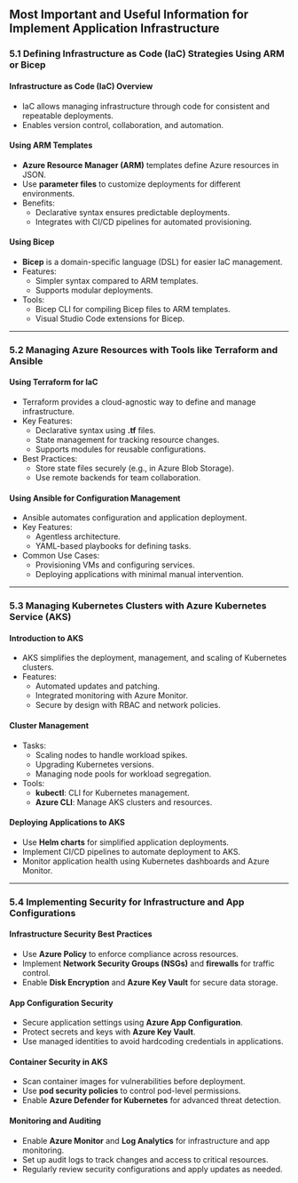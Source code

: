 ## Most Important and Useful Information for **Implement Application Infrastructure**

### **5.1 Defining Infrastructure as Code (IaC) Strategies Using ARM or Bicep**

#### **Infrastructure as Code (IaC) Overview**
- IaC allows managing infrastructure through code for consistent and repeatable deployments.
- Enables version control, collaboration, and automation.

#### **Using ARM Templates**
- **Azure Resource Manager (ARM)** templates define Azure resources in JSON.
- Use **parameter files** to customize deployments for different environments.
- Benefits:
  - Declarative syntax ensures predictable deployments.
  - Integrates with CI/CD pipelines for automated provisioning.

#### **Using Bicep**
- **Bicep** is a domain-specific language (DSL) for easier IaC management.
- Features:
  - Simpler syntax compared to ARM templates.
  - Supports modular deployments.
- Tools:
  - Bicep CLI for compiling Bicep files to ARM templates.
  - Visual Studio Code extensions for Bicep.

---

### **5.2 Managing Azure Resources with Tools like Terraform and Ansible**

#### **Using Terraform for IaC**
- Terraform provides a cloud-agnostic way to define and manage infrastructure.
- Key Features:
  - Declarative syntax using **.tf** files.
  - State management for tracking resource changes.
  - Supports modules for reusable configurations.
- Best Practices:
  - Store state files securely (e.g., in Azure Blob Storage).
  - Use remote backends for team collaboration.

#### **Using Ansible for Configuration Management**
- Ansible automates configuration and application deployment.
- Key Features:
  - Agentless architecture.
  - YAML-based playbooks for defining tasks.
- Common Use Cases:
  - Provisioning VMs and configuring services.
  - Deploying applications with minimal manual intervention.

---

### **5.3 Managing Kubernetes Clusters with Azure Kubernetes Service (AKS)**

#### **Introduction to AKS**
- AKS simplifies the deployment, management, and scaling of Kubernetes clusters.
- Features:
  - Automated updates and patching.
  - Integrated monitoring with Azure Monitor.
  - Secure by design with RBAC and network policies.

#### **Cluster Management**
- Tasks:
  - Scaling nodes to handle workload spikes.
  - Upgrading Kubernetes versions.
  - Managing node pools for workload segregation.
- Tools:
  - **kubectl**: CLI for Kubernetes management.
  - **Azure CLI**: Manage AKS clusters and resources.

#### **Deploying Applications to AKS**
- Use **Helm charts** for simplified application deployments.
- Implement CI/CD pipelines to automate deployment to AKS.
- Monitor application health using Kubernetes dashboards and Azure Monitor.

---

### **5.4 Implementing Security for Infrastructure and App Configurations**

#### **Infrastructure Security Best Practices**
- Use **Azure Policy** to enforce compliance across resources.
- Implement **Network Security Groups (NSGs)** and **firewalls** for traffic control.
- Enable **Disk Encryption** and **Azure Key Vault** for secure data storage.

#### **App Configuration Security**
- Secure application settings using **Azure App Configuration**.
- Protect secrets and keys with **Azure Key Vault**.
- Use managed identities to avoid hardcoding credentials in applications.

#### **Container Security in AKS**
- Scan container images for vulnerabilities before deployment.
- Use **pod security policies** to control pod-level permissions.
- Enable **Azure Defender for Kubernetes** for advanced threat detection.

#### **Monitoring and Auditing**
- Enable **Azure Monitor** and **Log Analytics** for infrastructure and app monitoring.
- Set up audit logs to track changes and access to critical resources.
- Regularly review security configurations and apply updates as needed.

